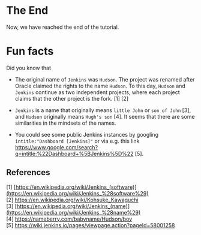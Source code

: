 # The End
Now, we have reached the end of the tutorial.

# Fun facts

Did you know that

* The original name of `Jenkins` was `Hudson`. The project was renamed after Oracle claimed the rights to the name `Hudson`. To this day, `Hudson` and `Jenkins` continue as two independent projects, where each project claims that the other project is the fork. [1] [2]

* `Jenkins` is a name that originally means `little John` or `son of John` [3], and `Hudson` originally means `Hugh's son` [4]. It seems that there are some similarities in the mindsets of the names.

* You could see some public Jenkins instances by googling `intitle:"Dashboard [Jenkins]"` or via e.g. this link https://www.google.com/search?q=intitle:%22Dashboard+%5BJenkins%5D%22 [5].

## References

[1] [https://en.wikipedia.org/wiki/Jenkins_(software)](https://en.wikipedia.org/wiki/Jenkins_%28software%29)  
[2] https://en.wikipedia.org/wiki/Kohsuke_Kawaguchi  
[3] [https://en.wikipedia.org/wiki/Jenkins_(name)](https://en.wikipedia.org/wiki/Jenkins_%28name%29)  
[4] https://nameberry.com/babyname/Hudson/boy  
[5] https://wiki.jenkins.io/pages/viewpage.action?pageId=58001258  
